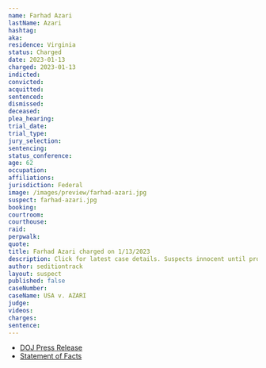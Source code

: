 ```yaml
---
name: Farhad Azari
lastName: Azari
hashtag: 
aka:
residence: Virginia
status: Charged
date: 2023-01-13
charged: 2023-01-13
indicted:
convicted:
acquitted:
sentenced:
dismissed:
deceased:
plea_hearing:
trial_date:
trial_type:
jury_selection:
sentencing:
status_conference:
age: 62
occupation:
affiliations:
jurisdiction: Federal
image: /images/preview/farhad-azari.jpg
suspect: farhad-azari.jpg
booking:
courtroom:
courthouse:
raid:
perpwalk:
quote:
title: Farhad Azari charged on 1/13/2023
description: Click for latest case details. Suspects innocent until proven guilty.
author: seditiontrack
layout: suspect
published: false
caseNumber: 
caseName: USA v. AZARI
judge:
videos:
charges:
sentence:
---
```

- [DOJ Press Release](https://www.justice.gov/usao-dc/pr/virginia-father-and-son-arrested-felony-charges-actions-during-jan-6-capitol-breach)
- [Statement of Facts](https://storage.courtlistener.com/recap/gov.uscourts.dcd.251097/gov.uscourts.dcd.251097.1.1.pdf)
